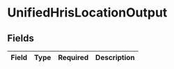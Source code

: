 # UnifiedHrisLocationOutput


## Fields

| Field       | Type        | Required    | Description |
| ----------- | ----------- | ----------- | ----------- |